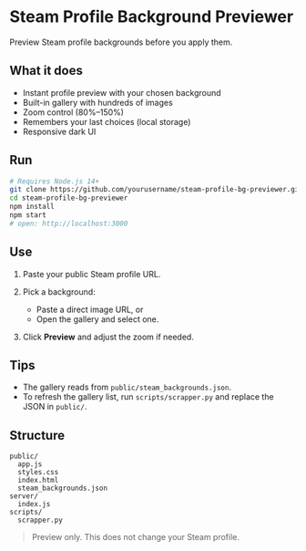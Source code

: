 # Steam Profile Background Previewer

Preview Steam profile backgrounds before you apply them.

## What it does

* Instant profile preview with your chosen background
* Built-in gallery with hundreds of images
* Zoom control (80%–150%)
* Remembers your last choices (local storage)
* Responsive dark UI

## Run

```bash
# Requires Node.js 14+
git clone https://github.com/yourusername/steam-profile-bg-previewer.git
cd steam-profile-bg-previewer
npm install
npm start
# open: http://localhost:3000
```

## Use

1. Paste your public Steam profile URL.
2. Pick a background:

   * Paste a direct image URL, or
   * Open the gallery and select one.
3. Click **Preview** and adjust the zoom if needed.

## Tips

* The gallery reads from `public/steam_backgrounds.json`.
* To refresh the gallery list, run `scripts/scrapper.py` and replace the JSON in `public/`.

## Structure

```
public/
  app.js
  styles.css
  index.html
  steam_backgrounds.json
server/
  index.js
scripts/
  scrapper.py
```

> Preview only. This does not change your Steam profile.
